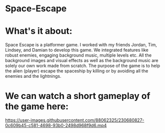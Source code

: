 # Space-Escape

# What's it about:
 Space Escape is a platformer game. I worked with my friends Jordan, Tim, Lindsey, and Damian to develop this game. We integrated features like robust enemies, engaging background music, multiple levels etc. All the background images and visual effects as well as the background music are solely our own work made from scratch. The purpose of the game is to help the alien (player) escape the spaceship by killing or by avoiding all the enemies and the lightnings.
 
# We can watch a short gameplay of the game here:


https://user-images.githubusercontent.com/88062325/230680827-0c609b45-c581-4698-93b0-2498d968f9d6.mp4

